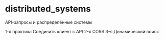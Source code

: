# distributed_systems
API-запросы и распределённые системы

1-я практика Соединить клиент с API 
2-я CORS
3-я Динамический поиск